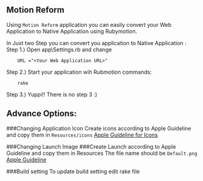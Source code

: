 Motion Reform
-------------

Using `Motion Reform` application you can easily convert your Web Application to Native Application using Rubymotion.

In Just two Step you can convert you application to Native Application :
Step 1.) Open app\Settings.rb and change

        URL ="<Your Web Application URL>"

Step 2.) Start your application wih Rubmotion commands:

        rake

Step 3.) Yuppi!! There is no step 3  :)



Advance Options:
----------------

###Changing Application Icon
Create icons according to Apple Guideline and copy them in `Resources/icons`
[Apple Guideline for Icons](http://developer.apple.com/library/ios/#documentation/userexperience/conceptual/mobilehig/IconsImages/IconsImages.html)


###Changing Launch Image
###Create Launch  according to Apple Guideline and copy them in Resources
The file name should be `Default.png`
[Apple Guideline](http://developer.apple.com/library/ios/#documentation/userexperience/conceptual/mobilehig/IconsImages/IconsImages.html)


###Build setting
 To update build setting edit rake file



